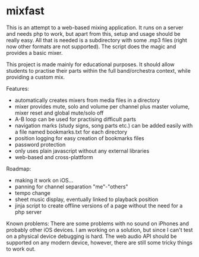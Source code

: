 # mixfast

This is an attempt to a web-based mixing application. It runs on a server and needs php to work, but apart from this, setup and usage should be really easy.
All that is needed is a subdirectory with some .mp3 files (right now other formats are not supported). The script does the magic and provides a basic mixer.

This project is made mainly for educational purposes. It should allow students to practise their parts within the full band/orchestra context, while providing a custom mix.

Features:
* automatically creates mixers from media files in a directory
* mixer provides mute, solo and volume per channel plus master volume, mixer reset and global mute/solo off
* A-B loop can be used for practising difficult parts
* navigation marks (study signs, song parts etc.) can be added easily with a file named bookmarks.txt for each directory
* position logging for easy creation of bookmarks files
* password protection
* only uses plain javascript without any external libraries
* web-based and cross-plattform

Roadmap:
* making it work on iOS...
* panning for channel separation "me"-"others"
* tempo change
* sheet music display, eventually linked to playback position
* jinja script to create offline versions of a page without the need for a php server


Known problems:
There are some problems with no sound on iPhones and probably other iOS devices. I am working on a solution, but since I can't test on a physical device debugging is hard.
The web audio API should be supported on any modern device, however, there are still some tricky things to work out.
